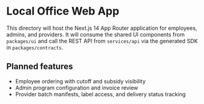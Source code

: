 # Local Office Web App

This directory will host the Next.js 14 App Router application for employees, admins, and providers. It will consume the shared UI components from `packages/ui` and call the REST API from `services/api` via the generated SDK in `packages/contracts`.

## Planned features
- Employee ordering with cutoff and subsidy visibility
- Admin program configuration and invoice review
- Provider batch manifests, label access, and delivery status tracking
